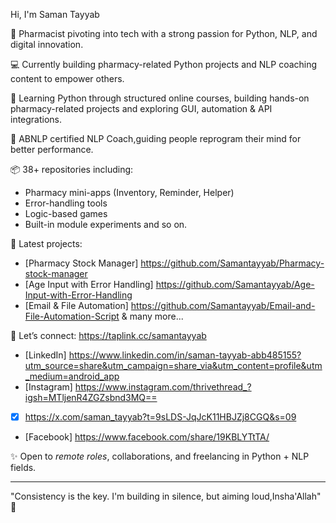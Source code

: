 Hi, I'm Saman Tayyab

🎯 Pharmacist pivoting into tech with a strong passion for Python, NLP, and digital innovation.

💻 Currently building pharmacy-related Python projects and NLP coaching content to empower others.

🌱 Learning Python through structured online courses, building hands-on pharmacy-related projects and exploring GUI, automation & API integrations.

🧠 ABNLP certified NLP Coach,guiding people reprogram their mind for better performance.

📦 38+ repositories including:
- Pharmacy mini-apps (Inventory, Reminder, Helper)
- Error-handling tools
- Logic-based games
- Built-in module experiments and so on.

📌 Latest projects:
- [Pharmacy Stock Manager] https://github.com/Samantayyab/Pharmacy-stock-manager
- [Age Input with Error Handling] https://github.com/Samantayyab/Age-Input-with-Error-Handling
- [Email & File Automation] https://github.com/Samantayyab/Email-and-File-Automation-Script
  & many more...

🔗 Let’s connect:
https://taplink.cc/samantayyab
- [LinkedIn] https://www.linkedin.com/in/saman-tayyab-abb485155?utm_source=share&utm_campaign=share_via&utm_content=profile&utm_medium=android_app
- [Instagram] https://www.instagram.com/thrivethread_?igsh=MTljenR4ZGZsbnd3MQ==
- [X] https://x.com/saman_tayyab?t=9sLDS-JqJcK11HBJZj8CGQ&s=09
- [Facebook]  https://www.facebook.com/share/19KBLYTtTA/

✨ Open to *remote roles*, collaborations, and freelancing in Python + NLP fields.

---
"Consistency is the key. I'm building in silence, but aiming loud,Insha'Allah" 🚀
